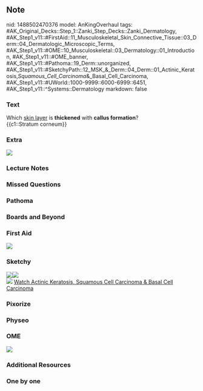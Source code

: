 ## Note
nid: 1488502470376
model: AnKingOverhaul
tags: #AK_Original_Decks::Step_1::Zanki_Step_Decks::Zanki_Dermatology, #AK_Step1_v11::#FirstAid::11_Musculoskeletal_Skin_Connective_Tissue::03_Derm::04_Dermatologic_Microscopic_Terms, #AK_Step1_v11::#OME::10_Musculoskeletal::03_Dermatology::01_Introduction, #AK_Step1_v11::#OME_banner, #AK_Step1_v11::#Pathoma::19_Derm::unorganized, #AK_Step1_v11::#SketchyPath::12_MSK_&_Derm::04_Derm::01_Actinic_Keratosis,_Squamous_Cell_Carcinoma_&_Basal_Cell_Carcinoma, #AK_Step1_v11::#UWorld::1000-9999::6000-6999::6451, #AK_Step1_v11::^Systems::Dermatology
markdown: false

### Text
<div>
  Which <u>skin layer</u> is <b>thickened</b> with <b>callus
  formation</b>?
</div>
<div>
  {{c1::Stratum corneum}}
</div>

### Extra
<img src="get-rid-of-calluses-on-feet-fast.jpg">

### Lecture Notes


### Missed Questions


### Pathoma


### Boards and Beyond


### First Aid
<img src="tmp7FJrLW.png">

### Sketchy
<div><img src="stratum%20corneum_1566160514431.jpg"><img src=
"Screen%20Shot%202020-05-25%20at%202.41.31%20PM.JPG"></div><img src="Screen%20Shot%202020-03-12%20at%209.22.18%20AM_1566160514431.JPG">
<a href=
"https://dashboard.sketchy.com/study/medical/courses/medical-pathophysiology/units/medical-pathophysiology-musculoskeletal-derm/videos/medical-pathophysiology-musculoskeletal-and-derm-derm-actinic-keratosis-squamous-cell-carcinoma-and-basal-cell-carcinoma?utm_source=anki&utm_medium=partnership&utm_campaign=february_update&utm_content=medical">
Watch Actinic Keratosis, Squamous Cell Carcinoma & Basal Cell
Carcinoma</a>

### Pixorize


### Physeo


### OME
<div class="ome-widget">
  <a href="https://onlinemeded.org?ref=anki"><img src=
  "_OME_AnkiFlashcards_General_7.png"></a>
</div>

### Additional Resources


### One by one

